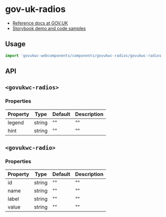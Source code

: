 # gov-uk-radios

- [Reference docs at GOV.UK](https://design-system.service.gov.uk/components/radios/)
- [Storybook demo and code samples](http://tgreyuk.github.io/govuk-webcomponents/storybook/?path=/story/radios/)

## Usage

```javascript
import 'govukwc-webcomponents/components/govukwc-radios/govukwc-radios';
```

## API

## `<govukwc-radios>`

### Properties

| Property  |  Type     | Default | Description |
|-----------|-----------|---------|-------------|
| legend|string|""|""
| hint|string|""|""| 

## `<govukwc-radio>`

### Properties

| Property  |  Type     | Default | Description |
|-----------|-----------|---------|-------------|
| id|string|""|""
| name|string|""|""
| label|string|""|""
| value|string|""|""| 


